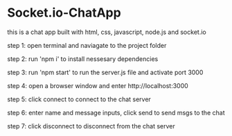 # Socket.io-ChatApp
this is a chat app built with html, css, javascript, node.js and socket.io

step 1: open terminal and naviagate to the project folder

step 2: run 'npm i' to install nessesary dependencies

step 3: run 'npm start' to run the server.js file and activate port 3000

step 4: open a browser window and enter http://localhost:3000

step 5: click connect to connect to the chat server

step 6: enter name and message inputs, click send to send msgs to the chat 

step 7: click disconnect to disconnect from the chat server 


